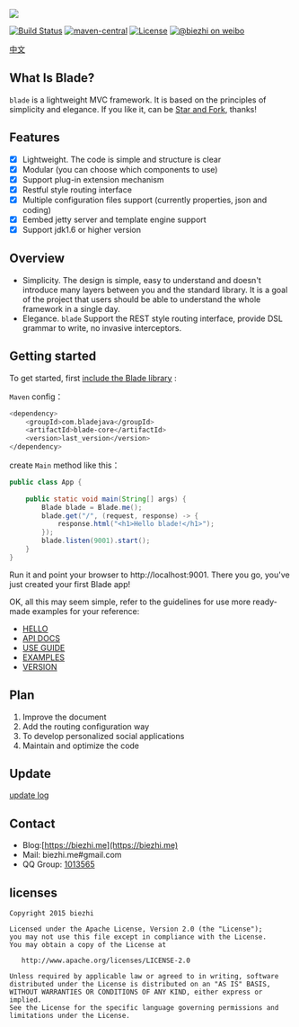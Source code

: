
[![](https://dn-biezhi.qbox.me/LOGO_BIG.png)](http://bladejava.com)

[![Build Status](https://img.shields.io/travis/biezhi/blade.svg?style=flat-square)](https://travis-ci.org/biezhi/blade)
[![maven-central](https://img.shields.io/maven-central/v/com.bladejava/blade-core.svg?style=flat-square)](http://search.maven.org/#search%7Cga%7C1%7Cg%3A%22com.bladejava%22)
[![License](https://img.shields.io/badge/license-Apache%202-4EB1BA.svg?style=flat-square)](https://www.apache.org/licenses/LICENSE-2.0.html)
[![@biezhi on weibo](https://img.shields.io/badge/weibo-%40biezhi-red.svg?style=flat-square)](http://weibo.com/u/5238733773)

[中文](https://github.com/biezhi/blade/blob/master/README_CN.md)

## What Is Blade?

`blade` is a lightweight MVC framework. It is based on the principles of simplicity and elegance. 
If you like it, can be [Star and Fork](https://github.com/biezhi/blade), thanks!

## Features

* [x] Lightweight. The code is simple and structure is clear
* [x] Modular (you can choose which components to use)
* [x] Support plug-in extension mechanism
* [x] Restful style routing interface
* [x] Multiple configuration files support (currently properties, json and coding)
* [x] Eembed jetty server and template engine support
* [x] Support jdk1.6 or higher version

## Overview

* Simplicity. The design is simple, easy to understand and doesn't introduce many layers between you and the standard library. It is a goal of the project that users should be able to understand the whole framework in a single day.
* Elegance. `blade` Support the REST style routing interface, provide DSL grammar to write, no invasive interceptors.

## Getting started

To get started, first [include the Blade library](http://bladejava.com/docs/intro/getting_start) :

`Maven` config：

```sh
<dependency>
	<groupId>com.bladejava</groupId>
	<artifactId>blade-core</artifactId>
	<version>last_version</version>
</dependency>
```

create `Main` method like this：

```java
public class App {
	
	public static void main(String[] args) {
		Blade blade = Blade.me();
		blade.get("/", (request, response) -> {
			response.html("<h1>Hello blade!</h1>");
		});
		blade.listen(9001).start();
	}
}
```

Run it and point your browser to http://localhost:9001. There you go, you've just created your first Blade app!

OK, all this may seem simple, refer to the guidelines for use more ready-made examples for your reference:

+ [HELLO](https://github.com/bladejava/hello)
+ [API DOCS](http://bladejava.com/apidocs/)
+ [USE GUIDE](https://github.com/biezhi/blade/wiki)
+ [EXAMPLES](https://github.com/bladejava)
+ [VERSION](LAST_VERSION.md)

## Plan

1. Improve the document
2. Add the routing configuration way
3. To develop personalized social applications
4. Maintain and optimize the code
	
## Update

[update log](https://github.com/biezhi/blade/blob/master/UPDATE_LOG.md)

## Contact

- Blog:[https://biezhi.me](https://biezhi.me)
- Mail: biezhi.me#gmail.com
- QQ Group: [1013565](http://shang.qq.com/wpa/qunwpa?idkey=932642920a5c0ef5f1ae902723c4f168c58ea63f3cef1139e30d68145d3b5b2f)

## licenses

```
Copyright 2015 biezhi

Licensed under the Apache License, Version 2.0 (the "License");
you may not use this file except in compliance with the License.
You may obtain a copy of the License at

   http://www.apache.org/licenses/LICENSE-2.0

Unless required by applicable law or agreed to in writing, software
distributed under the License is distributed on an "AS IS" BASIS,
WITHOUT WARRANTIES OR CONDITIONS OF ANY KIND, either express or implied.
See the License for the specific language governing permissions and
limitations under the License.
```
